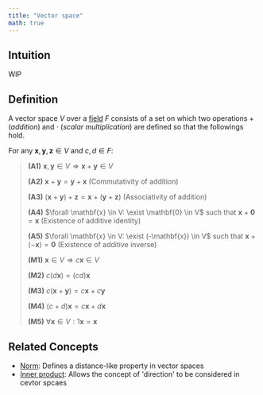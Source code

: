 ```yaml
---
title: "Vector space"
math: true
---
```

## Intuition
WIP
## Definition

A vector space $V$ over a [field](notes/Field.md) $F$ consists of a set on which two operations $+$ (_addition_) and $\cdot$ (_scalar multiplication_) are defined so that the followings hold.

For any $\mathbf{x}, \mathbf{y}, \mathbf{z} \in V$ and $c, d \in F$:
> **(A1)** $\mathbf{x}, \mathbf{y} \in V \Rightarrow \mathbf{x} + \mathbf{y} \in V$
>
> **(A2)** $\mathbf{x} + \mathbf{y} = \mathbf{y} + \mathbf{x}$ (Commutativity of addition)
>
> **(A3)** $(\mathbf{x} + \mathbf{y}) + \mathbf{z} = \mathbf{x} + (\mathbf{y} + \mathbf{z})$ (Associativity of addition)
>
> **(A4)** $\forall \mathbf{x} \in V: \exist \mathbf{0} \in V$ such that $\mathbf{x} + \mathbf{0} = \mathbf{x}$ (Existence of additive identity)
>
> **(A5)** $\forall \mathbf{x} \in V: \exist (-\mathbf{x}) \in V$ such that $\mathbf{x} + (-\mathbf{x}) = \mathbf{0}$ (Existence of additive inverse)
>
> **(M1)** $\mathbf{x} \in V \Rightarrow c\mathbf{x} \in V$
>
> **(M2)** $c(d\mathbf{x}) = (cd)\mathbf{x}$
>
> **(M3)** $c(\mathbf{x} + \mathbf{y}) = c\mathbf{x} + c\mathbf{y}$
>
> **(M4)** $(c + d)\mathbf{x} = c\mathbf{x} + d\mathbf{x}$
>
> **(M5)** $\forall \mathbf{x} \in V: 1\mathbf{x} = \mathbf{x}$


## Related Concepts
- [Norm](notes/Norm.md): Defines a distance-like property in vector spaces
- [Inner product](notes/Inner%20product.md): Allows the concept of 'direction' to be considered in cevtor spcaes
 